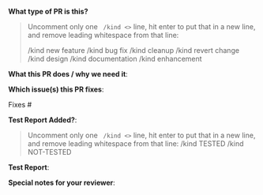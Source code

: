 <!--  Thanks for sending a pull request!  Here are some tips for you:

1. Please give clear description and fill all the needed fields in the PR template below
2. Provide all the test report and results for the PR. It is mandatory. Otherwise, 
   your PR may get rejected without any review/discussion
3. If the PR is incomplete/in progress, please add [WIP] at the beginning of the PR title.
4. Provide the link to the issue and other relevant files related to the PR
-->

**What type of PR is this?**
> Uncomment only one ` /kind <>` line, hit enter to put that in a new line, and remove leading whitespace from that line:
>
> /kind new feature
> /kind bug fix
> /kind cleanup
> /kind revert change
> /kind design
> /kind documentation
> /kind enhancement

**What this PR does / why we need it**:

**Which issue(s) this PR fixes**:
<!--
*Please provide the issues number or link.
Usage: `Fixes #<issue number>`, or `Fixes (paste link of issue)`.
-->
Fixes #

**Test Report Added?**:
> Uncomment only one ` /kind <>` line, hit enter to put that in a new line, and remove leading whitespace from that line:
> /kind TESTED
> /kind NOT-TESTED

**Test Report**:
<!--
*Please provide the test report link (public accessible, screen shot or copy paste the test report, 
or add the testing details.
-->

**Special notes for your reviewer**: